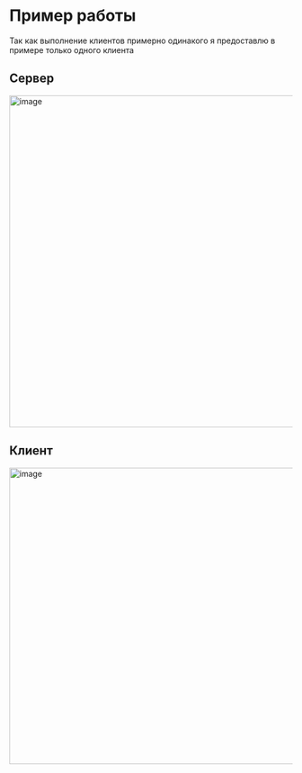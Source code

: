 # Пример работы

Так как выполнение клиентов примерно одинакого я предоставлю в примере только одного клиента

## Сервер
<img width="590" alt="image" src="https://github.com/Grisha1232/IDZ-4/assets/58052549/d1382b09-f938-4c1c-9f1d-8816d49bb758">

## Клиент
<img width="527" alt="image" src="https://github.com/Grisha1232/IDZ-4/assets/58052549/b5ca7575-ce68-4875-ae22-a6ae4dae0463">
